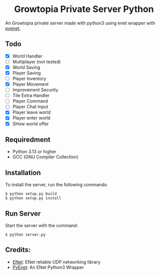 <h1 align="center">Growtopia Private Server Python</h1>

An Growtopia private server made with python3 using enet wrapper with [pyenet](https://github.com/aresch/pyenet),

## Todo
- [X] World Handler
- [ ] Multiplayer (not tested)
- [X] World Saving
- [X] Player Saving
- [ ] Player Inventory
- [X] Player Movement
- [ ] Improvement Security
- [ ] Tile Extra Handler
- [ ] Player Command
- [ ] Player Chat Input
- [X] Player leave world
- [X] Player enter world
- [X] SHow world offer

## Requiredment
- Python 3.13 or higher
- GCC (GNU Compiler Collection)

## Installation
To install the server, run the following commands:
```
$ python setup.py build
$ python setup.py install
```

## Run Server
Start the server with the command:
```
$ python server.py
```

## Credits:
- [ENet](https://github.com/lsalzman/enet): ENet reliable UDP networking library
- [PyEnet](https://github.com/aresch/pyenet): An ENet Python3 Wrapper
